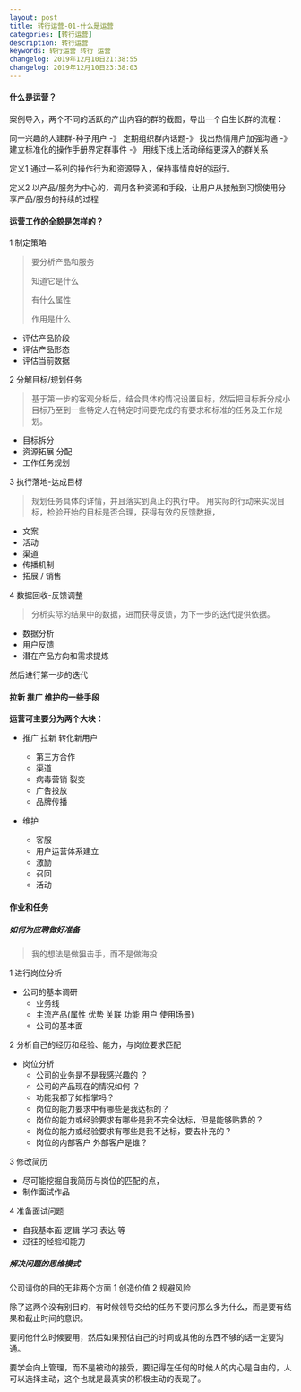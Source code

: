 ```yaml
---
layout: post
title: 转行运营-01-什么是运营
categories: [转行运营]
description: 转行运营
keywords: 转行运营 转行 运营
changelog: 2019年12月10日21:38:55
changelog: 2019年12月10日23:38:03
---
```


#### 什么是运营？

案例导入，两个不同的活跃的产出内容的群的截图，导出一个自生长群的流程：

同一兴趣的人建群-种子用户 -》 定期组织群内话题-》 找出热情用户加强沟通 -》 建立标准化的操作手册界定群事件 -》 用线下线上活动缔结更深入的群关系

定义1
通过一系列的操作行为和资源导入，保持事情良好的运行。

定义2
以产品/服务为中心的，调用各种资源和手段，让用户从接触到习惯使用分享产品/服务的持续的过程


#### 运营工作的全貌是怎样的？

1 制定策略
> 要分析产品和服务
> 
> 知道它是什么
> 
>有什么属性
>
> 作用是什么
- 评估产品阶段
- 评估产品形态
- 评估当前数据

2 分解目标/规划任务
> 基于第一步的客观分析后，结合具体的情况设置目标，然后把目标拆分成小目标乃至到一些特定人在特定时间要完成的有要求和标准的任务及工作规划。
- 目标拆分
- 资源拓展 分配
- 工作任务规划

3 执行落地-达成目标
> 规划任务具体的详情，并且落实到真正的执行中。
> 用实际的行动来实现目标，检验开始的目标是否合理，获得有效的反馈数据，
- 文案
- 活动
- 渠道
- 传播机制
- 拓展 / 销售

4 数据回收-反馈调整
> 分析实际的结果中的数据，进而获得反馈，为下一步的迭代提供依据。
- 数据分析
- 用户反馈
- 潜在产品方向和需求提炼

然后进行第一步的迭代


#### 拉新 推广 维护的一些手段

**运营可主要分为两个大块：**
- 推广 拉新 转化新用户
  - 第三方合作
  - 渠道
  - 病毒营销 裂变
  - 广告投放
  - 品牌传播 
  
- 维护
  - 客服
  - 用户运营体系建立
  - 激励
  - 召回
  - 活动

#### 作业和任务

##### 如何为应聘做好准备

> 我的想法是做狙击手，而不是做海投

1 进行岗位分析
- 公司的基本调研
  - 业务线
  - 主流产品(属性 优势 关联 功能 用户 使用场景) 
  - 公司的基本面
  

2 分析自己的经历和经验、能力，与岗位要求匹配
- 岗位分析
  - 公司的业务是不是我感兴趣的 ？
  - 公司的产品现在的情况如何 ？
  - 功能我都了如指掌吗？
  - 岗位的能力要求中有哪些是我达标的？
  - 岗位的能力或经验要求有哪些是我不完全达标，但是能够贴靠的？
  - 岗位的能力或经验要求有哪些是我不达标，要去补充的？
  - 岗位的内部客户 外部客户是谁？

3 修改简历
- 尽可能挖掘自我简历与岗位的匹配的点，
- 制作面试作品

4 准备面试问题
- 自我基本面 逻辑 学习 表达 等
- 过往的经验和能力

##### 解决问题的思维模式

公司请你的目的无非两个方面
1 创造价值
2 规避风险

除了这两个没有别目的，有时候领导交给的任务不要问那么多为什么，而是要有结果和截止时间的意识。

要问他什么时候要用，然后如果预估自己的时间或其他的东西不够的话一定要沟通。

要学会向上管理，而不是被动的接受，要记得在任何的时候人的内心是自由的，人可以选择主动，这个也就是最真实的积极主动的表现了。